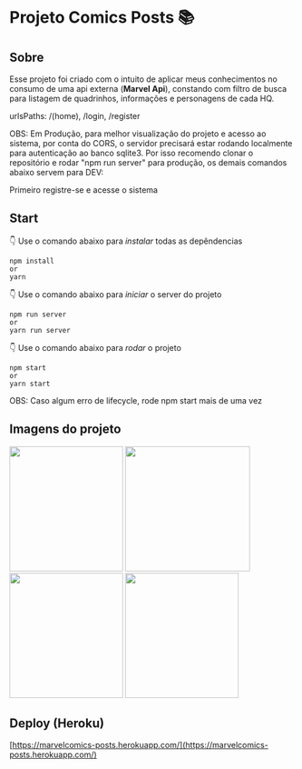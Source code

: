 # Projeto Comics Posts :books:

## Sobre

Esse projeto foi criado com o intuito de aplicar meus conhecimentos no consumo de uma api externa (**Marvel Api**), constando com filtro de busca para listagem de quadrinhos, informações e personagens de cada HQ.

urlsPaths: /(home), /login, /register

OBS: Em Produção, para melhor visualização do projeto e acesso ao sistema, por conta do CORS, o servidor precisará estar rodando localmente para autenticação ao banco sqlite3.
Por isso recomendo clonar o repositório e rodar "npm run server" para produção, os demais comandos abaixo servem para DEV:

Primeiro registre-se e acesse o sistema

## **Start**

👇 Use o comando abaixo para _instalar_ todas as depêndencias

    npm install
    or
    yarn

👇 Use o comando abaixo para _iniciar_ o server do projeto

    npm run server
    or
    yarn run server

👇 Use o comando abaixo para _rodar_ o projeto

    npm start
    or
    yarn start

OBS: Caso algum erro de lifecycle, rode npm start mais de uma vez

## Imagens do projeto

<p float="left">
  <img src="https://i.imgur.com/BXKZ63F.png" width="200" height="220" />
  <img src="https://i.imgur.com/tGjRltX.png" width="220" height="220" />
  <img src="https://i.imgur.com/K5WAAhq.png" width="200" height="220"/> 
  <img src="https://i.imgur.com/8nfikHn.png" width="200" height="220"/>
</p>

## Deploy (Heroku)

[https://marvelcomics-posts.herokuapp.com/](https://marvelcomics-posts.herokuapp.com/)

